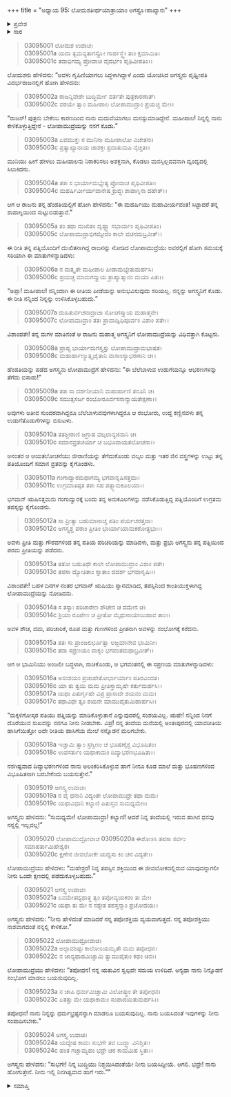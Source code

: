 +++
title = "ಅಧ್ಯಾಯ 95: ಲೋಮಶತೀರ್ಥಯಾತ್ರಾಯಾಂ ಅಗಸ್ತ್ಯೋಪಾಖ್ಯಾನಃ"
+++

<details><summary>ಪ್ರವೇಶ</summary>


।।   ಓಂ ಓಂ ನಮೋ ನಾರಾಯಣಾಯ।।   ಶ್ರೀ ವೇದವ್ಯಾಸಾಯ ನಮಃ ।।

ಶ್ರೀ ಕೃಷ್ಣದ್ವೈಪಾಯನ ವೇದವ್ಯಾಸ ವಿರಚಿತ  

**ಶ್ರೀ ಮಹಾಭಾರತ**

**ಆರಣ್ಯಕ ಪರ್ವ**

**ತೀರ್ಥಯಾತ್ರಾ ಪರ್ವ**

**ಅಧ್ಯಾಯ 95**

</details>


<details><summary>ಸಾರ</summary>

ಅಗಸ್ತ್ಯ-ಲೋಪಾಮುದ್ರೆಯರ ವಿವಾಹ; ಅಗಸ್ತ್ಯನು ಬೆಲೆಬಾಳುವ ಉಡುಗೆ-ಆಭರಣಗಳನ್ನು ಬಿಸಾಡಲು ಪತ್ನಿಗೆ ಹೇಳಿದುದು (1-12). ಲೋಪಾಮುದ್ರೆಯನ್ನು ಅಗಸ್ತ್ಯನು ಸಂಭೋಗಕ್ಕೆ ಕರೆದಾಗ ಅವಳು ಇಬ್ಬರೂ ದಿವ್ಯಾಭರಣಗಳಿಂದ ಅಲಂಕೃತರಾಗಿ ಕೂಡಬೇಕೆಂದು ಕೇಳುವುದು; ಅಗಸ್ತ್ಯನು ಸಂಪತ್ತನ್ನು ಅರಸಿ ಹೊರಡುವುದು (13-24).

</details>


> 03095001 ಲೋಮಶ ಉವಾಚ।  
03095001a ಯದಾ ತ್ವಮನ್ಯತಾಗಸ್ತ್ಯೋ ಗಾರ್ಹಸ್ಥ್ಯೇ ತಾಂ ಕ್ಷಮಾಮಿತಿ।  
03095001c ತದಾಭಿಗಮ್ಯ ಪ್ರೋವಾಚ ವೈದರ್ಭಂ ಪೃಥಿವೀಪತಿಂ।।

ಲೋಮಶನು ಹೇಳಿದನು: “ಅವಳು ಗೃಹಿಣಿಯಾಗಲು ಸಿದ್ಧಳಾಗಿದ್ದಾಳೆ ಎಂದು ಯೋಚಿಸಿದ ಅಗಸ್ತ್ಯನು ಪೃಥ್ವೀಪತಿ ವಿದರ್ಭರಾಜನಲ್ಲಿಗೆ ಹೋಗಿ ಹೇಳಿದನು:

> 03095002a ರಾಜನ್ನಿವೇಶೇ ಬುದ್ಧಿರ್ಮೇ ವರ್ತತೇ ಪುತ್ರಕಾರಣಾತ್।  
03095002c ವರಯೇ ತ್ವಾಂ ಮಹೀಪಾಲ ಲೋಪಾಮುದ್ರಾಂ ಪ್ರಯಚ್ಚ ಮೇ।।

“ರಾಜನ್! ಪುತ್ರನು ಬೇಕೆಂಬ ಕಾರಣದಿಂದ ನಾನು ಮದುವೆಯಾಗಲು ಮನಸ್ಸುಮಾಡಿದ್ದೇನೆ. ಮಹೀಪಾಲ! ನಿನ್ನಲ್ಲಿ ನಾನು ಕೇಳಿಕೊಳ್ಳುತ್ತಿದ್ದೇನೆ - ಲೋಪಾಮುದ್ರೆಯನ್ನು ನನಗೆ ಕೊಡು.”

> 03095003a ಏವಮುಕ್ತಃ ಸ ಮುನಿನಾ ಮಹೀಪಾಲೋ ವಿಚೇತನಃ।  
03095003c ಪ್ರತ್ಯಾಖ್ಯಾನಾಯ ಚಾಶಕ್ತಃ ಪ್ರದಾತುಮಪಿ ನೈಚ್ಚತ।।

ಮುನಿಯು ಹೀಗೆ ಹೇಳಲು ಮಹೀಪಾಲನು ನಿರಾಕರಿಸಲು ಅಶಕ್ತನಾಗಿ, ಕೊಡಲು ಮನಸ್ಸಿಲ್ಲದವನಾಗಿ ದ್ವಂದ್ವದಲ್ಲಿ ಸಿಲುಕಿದನು.

> 03095004a ತತಃ ಸ ಭಾರ್ಯಾಮಭ್ಯೇತ್ಯ ಪ್ರೋವಾಚ ಪೃಥಿವೀಪತಿಃ।  
03095004c ಮಹರ್ಷಿರ್ವೀರ್ಯವಾನೇಷ ಕ್ರುದ್ಧಃ ಶಾಪಾಗ್ನಿನಾ ದಹೇತ್।।

ಆಗ ಆ ರಾಜನು ತನ್ನ ಹೆಂಡತಿಯಲ್ಲಿಗೆ ಹೋಗಿ ಹೇಳಿದನು: “ಈ ಮಹರ್ಷಿಯು ಮಹಾವೀರ್ಯವಂತ! ಸಿಟ್ಟಾದರೆ ತನ್ನ ಶಾಪಾಗ್ನಿಯಿಂದ ಸುಟ್ಟುಬಿಡುತ್ತಾನೆ.”

> 03095005a ತಂ ತಥಾ ದುಃಖಿತಂ ದೃಷ್ಟ್ವಾ ಸಭಾರ್ಯಂ ಪೃಥಿವೀಪತಿಂ।   
03095005c ಲೋಪಾಮುದ್ರಾಭಿಗಮ್ಯೇದಂ ಕಾಲೇ ವಚನಮಬ್ರವೀತ್।।

ಈ ರೀತಿ ತನ್ನ ಪತ್ನಿಯೊಂದಿಗೆ ದುಃಖಿತನಾಗಿದ್ದ ರಾಜನನ್ನು ನೋಡಿದ ಲೋಪಾಮುದ್ರೆಯು ಅವರಲ್ಲಿಗೆ ಹೋಗಿ ಸಮಯಕ್ಕೆ ಸರಿಯಾಗಿ ಈ ಮಾತುಗಳನ್ನಾಡಿದಳು:

> 03095006a ನ ಮತ್ಕೃತೇ ಮಹೀಪಾಲ ಪೀಡಾಮಭ್ಯೇತುಮರ್ಹಸಿ।  
03095006c ಪ್ರಯಚ್ಚ ಮಾಮಗಸ್ತ್ಯಾಯ ತ್ರಾಹ್ಯಾತ್ಮಾನಂ ಮಯಾ ಪಿತಃ।।

“ಅಪ್ಪಾ! ಮಹೀಪಾಲ! ನನ್ನಿಂದಾಗಿ ಈ ರೀತಿಯ ಪೀಡೆಯನ್ನು ಅನುಭವಿಸುವುದು ಸರಿಯಲ್ಲ. ನನ್ನನ್ನು ಅಗಸ್ತ್ಯನಿಗೆ ಕೊಡು. ಈ ರೀತಿ ನನ್ನಿಂದ ನಿನ್ನನ್ನು ಉಳಿಸಿಕೊಳ್ಳಬಹುದು.”

> 03095007a ದುಹಿತುರ್ವಚನಾದ್ರಾಜಾ ಸೋಽಗಸ್ತ್ಯಾಯ ಮಹಾತ್ಮನೇ।  
03095007c ಲೋಪಾಮುದ್ರಾಂ ತತಃ ಪ್ರಾದಾದ್ವಿಧಿಪೂರ್ವಂ ವಿಶಾಂ ಪತೇ।।

ವಿಶಾಂಪತೇ! ತನ್ನ ಮಗಳ ಮಾತಿನಂತೆ ಆ ರಾಜನು ಮಹಾತ್ಮ ಅಗಸ್ತ್ಯನಿಗೆ ಲೋಪಾಮುದ್ರೆಯನ್ನು ವಿಧಿವತ್ತಾಗಿ ಕೊಟ್ಟನು.

> 03095008a ಪ್ರಾಪ್ಯ ಭಾರ್ಯಾಮಗಸ್ತ್ಯಸ್ತು ಲೋಪಾಮುದ್ರಾಮಭಾಷತ।  
03095008c ಮಹಾರ್ಹಾಣ್ಯುತ್ಸೃಜೈತಾನಿ ವಾಸಾಂಸ್ಯಾಭರಣಾನಿ ಚ।।

ಹೆಂಡತಿಯನ್ನು ಪಡೆದ ಅಗಸ್ತ್ಯನು ಲೋಪಾಮುದ್ರೆಗೆ ಹೇಳಿದನು: “ಈ ಬೆಲೆಬಾಳುವ ಉಡುಗೆಯನ್ನೂ ಆಭರಣಗಳನ್ನು ತೆಗೆದು ಬಿಸಾಡು!”

> 03095009a ತತಃ ಸಾ ದರ್ಶನೀಯಾನಿ ಮಹಾರ್ಹಾಣಿ ತನೂನಿ ಚ।  
03095009c ಸಮುತ್ಸಸರ್ಜ ರಂಭೋರೂರ್ವಸನಾನ್ಯಾಯತೇಕ್ಷಣಾ।।

ಅವುಗಳು ಅತೀವ ಸುಂದರವಾಗಿದ್ದರೂ ಬೆಲೆಬಾಳುವವುಗಳಾಗಿದ್ದರೂ ಆ ರಂಭೋರು, ಉದ್ದ ಕಣ್ಣಿನವಳು ತನ್ನ ಉಡುಗೆತೊಡುಗೆಗಳನ್ನು ಬಿಸುಟಳು.

> 03095010a ತತಶ್ಚೀರಾಣಿ ಜಗ್ರಾಹ ವಲ್ಕಲಾನ್ಯಜಿನಾನಿ ಚ।  
03095010c ಸಮಾನವ್ರತಚರ್ಯಾ ಚ ಬಭೂವಾಯತಲೋಚನಾ।।

ಅನಂತರ ಆ ಆಯತಲೋಚನೆಯು ಜೀರಾಣಿಯನ್ನು ತೆಗೆದುಕೊಂಡು ವಲ್ಕಲ ಮತ್ತು ಇತರ ಜಿನ ವಸ್ತ್ರಗಳನ್ನು ಉಟ್ಟು ತನ್ನ ಪತಿಯೊಂದಿಗೆ ಸಮಾನ ವ್ರತವನ್ನು ಕೈಗೊಂಡಳು.

> 03095011a ಗಂಗಾದ್ವಾರಮಥಾಗಮ್ಯ ಭಗವಾನೃಷಿಸತ್ತಮಃ।  
03095011c ಉಗ್ರಮಾತಿಷ್ಠತ ತಪಃ ಸಹ ಪತ್ನ್ಯಾನುಕೂಲಯಾ।।

ಭಗವಾನ್ ಋಷಿಸತ್ತಮನು ಗಂಗಾದ್ವಾರಕ್ಕೆ ಬಂದು ತನ್ನ ಅನುಕೂಲಗಳನ್ನು ನಡೆಸಿಕೊಡುತ್ತಿದ್ದ ಪತ್ನಿಯೊಂದಿಗೆ ಉಗ್ರತಮ ತಪಸ್ಸನ್ನು ಕೈಗೊಂಡನು.

> 03095012a ಸಾ ಪ್ರೀತ್ಯಾ ಬಹುಮಾನಾಚ್ಚ ಪತಿಂ ಪರ್ಯಚರತ್ತದಾ।  
03095012c ಅಗಸ್ತ್ಯಶ್ಚ ಪರಾಂ ಪ್ರೀತಿಂ ಭಾರ್ಯಾಯಾಮಕರೋತ್ಪ್ರಭುಃ।।

ಅವಳು ಪ್ರೀತಿ ಮತ್ತು ಗೌರವಗಳಿಂದ ತನ್ನ ಪತಿಯ ಪರಿಚರಿಯನ್ನು ಮಾಡಿದಳು, ಮತ್ತು ಪ್ರಭು ಅಗಸ್ತ್ಯನು ತನ್ನ ಪತ್ನಿಯಿಂದ ಪರಮ ಪ್ರೀತಿಯನ್ನು ಪಡೆದನು.

> 03095013a ತತೋ ಬಹುತಿಥೇ ಕಾಲೇ ಲೋಪಾಮುದ್ರಾಂ ವಿಶಾಂ ಪತೇ।  
03095013c ತಪಸಾ ದ್ಯೋತಿತಾಂ ಸ್ನಾತಾಂ ದದರ್ಶ ಭಗವಾನೃಷಿಃ।।

ವಿಶಾಂಪತೇ! ಬಹಳ ದಿನಗಳ ನಂತರ ಭಗವಾನ್ ಋಷಿಯು ಸ್ನಾನಮಾಡಿದ, ತಪಸ್ಸಿನಿಂದ ಕಾಂತಿಯುಕ್ತಳಾಗಿದ್ದ ಲೋಪಾಮುದ್ರೆಯನ್ನು ನೋಡಿದನು.

> 03095014a ಸ ತಸ್ಯಾಃ ಪರಿಚಾರೇಣ ಶೌಚೇನ ಚ ದಮೇನ ಚ।  
03095014c ಶ್ರಿಯಾ ರೂಪೇಣ ಚ ಪ್ರೀತೋ ಮೈಥುನಾಯಾಜುಹಾವ ತಾಂ।।

ಅವಳ ಶೌಚ, ದಮ, ಪರಿಚಾರಿಕೆ, ರೂಪ ಮತ್ತು ಗುಣಗಳಿಂದ ಪ್ರೀತನಾಗಿ ಅವಳನ್ನು ಸಂಭೋಗಕ್ಕೆ ಕರೆದನು.

> 03095015a ತತಃ ಸಾ ಪ್ರಾಂಜಲಿರ್ಭೂತ್ವಾ ಲಜ್ಜಮಾನೇವ ಭಾಮಿನೀ।  
03095015c ತದಾ ಸಪ್ರಣಯಂ ವಾಕ್ಯಂ ಭಗವಂತಮಥಾಬ್ರವೀತ್।।

ಆಗ ಆ ಭಾಮಿನಿಯು ಅಂಜಲೀ ಬದ್ಧಳಾಗಿ, ನಾಚಿಕೊಂಡು, ಆ ಭಗವಂತನಲ್ಲಿ ಈ ಸಪ್ರಣಯ ಮಾತುಗಳನ್ನಾಡಿದಳು:

> 03095016a ಅಸಂಶಯಂ ಪ್ರಜಾಹೇತೋರ್ಭಾರ್ಯಾಂ ಪತಿರವಿಂದತ।  
03095016c ಯಾ ತು ತ್ವಯಿ ಮಮ ಪ್ರೀತಿಸ್ತಾಮೃಷೇ ಕರ್ತುಮರ್ಹಸಿ।।  
03095017a ಯಥಾ ಪಿತುರ್ಗೃಹೇ ವಿಪ್ರ ಪ್ರಾಸಾದೇ ಶಯನಂ ಮಮ।  
03095017c ತಥಾವಿಧೇ ತ್ವಂ ಶಯನೇ ಮಾಮುಪೈತುಮಿಹಾರ್ಹಸಿ।।

“ಮಕ್ಕಳಿಗೋಸ್ಕರ ಪತಿಯು ಪತ್ನಿಯನ್ನು ಮಾಡಿಕೊಳ್ಳುತಾನೆ ಎನ್ನುವುದರಲ್ಲಿ ಸಂಶಯವಿಲ್ಲ. ಋಷೇ! ನನ್ನಿಂದ ನಿನಗೆ ದೊರೆಯುವ ಸುಖವನ್ನು ನನಗೂ ನೀನು ನೀಡಬೇಕು. ವಿಪ್ರ! ನನ್ನ ತಂದೆಯ ಮನೆಯಲ್ಲಿ ಅಂತಃಪುರದಲ್ಲಿ ಯಾವರೀತಿಯ ಹಾಸಿಗೆಯಿತ್ತೋ ಅದೇ ರೀತಿಯ ಹಾಸಿಗೆಯ ಮೇಲೆ ನನ್ನೊಡನೆ ಮಲಗಬೇಕು.

> 03095018a ಇಚ್ಚಾಮಿ ತ್ವಾಂ ಸ್ರಗ್ವಿಣಂ ಚ ಭೂಷಣೈಶ್ಚ ವಿಭೂಷಿತಂ।  
03095018c ಉಪಸರ್ತುಂ ಯಥಾಕಾಮಂ ದಿವ್ಯಾಭರಣಭೂಷಿತಾ।।

ನನಗಿಷ್ಟವಾದ ದಿವ್ಯಾಭರಣಗಳಿಂದ ನಾನು ಅಲಂಕರಿಸಿಕೊಳ್ಳುವ ಹಾಗೆ ನೀನೂ ಕೂಡ ಮಾಲೆ ಮತ್ತು ಭೂಷಣಗಳಿಂದ ವಿಭೂಷಿತನಾಗಿ ಬರಬೇಕೆಂದು ಬಯಸುತ್ತೇನೆ.”

> 03095019 ಅಗಸ್ತ್ಯ ಉವಾಚ।  
03095019a ನ ವೈ ಧನಾನಿ ವಿದ್ಯಂತೇ ಲೋಪಾಮುದ್ರೇ ತಥಾ ಮಮ।  
03095019c ಯಥಾವಿಧಾನಿ ಕಲ್ಯಾಣಿ ಪಿತುಸ್ತವ ಸುಮಧ್ಯಮೇ।।

ಅಗಸ್ತ್ಯನು ಹೇಳಿದನು: “ಸುಮಧ್ಯಮೇ! ಲೋಪಾಮುದ್ರಾ! ಕಲ್ಯಾಣಿ! ಆದರೆ ನಿನ್ನ ತಂದೆಯಲ್ಲಿ ಇರುವ ಹಾಗಿನ ಧನವು ನನ್ನಲ್ಲಿ ಇಲ್ಲವಲ್ಲ!”

> 03095020 ಲೋಪಾಮುದ್ರೋವಾಚ
03095020a ಈಶೋಽಸಿ ತಪಸಾ ಸರ್ವಂ ಸಮಾಹರ್ತುಮಿಹೇಶ್ವರ।   
03095020c ಕ್ಷಣೇನ ಜೀವಲೋಕೇ ಯದ್ವಸು ಕಿಂ ಚನ ವಿದ್ಯತೇ।।

ಲೋಪಾಮುದ್ರೆಯು ಹೇಳಿದಳು: “ಮಹೇಶ್ರರ! ನಿನ್ನ ತಪಸ್ಸಿನ ಶಕ್ತಿಯಿಂದ ಈ ಜೀವಲೋಕದಲ್ಲಿರುವ ಯಾವುದನ್ನಾಗಲೀ ನೀನು ಒಂದೇ ಕ್ಷಣದಲ್ಲಿ ಪಡೆದುಕೊಳ್ಳಬಹುದು.”

> 03095021 ಅಗಸ್ತ್ಯ ಉವಾಚ।  
03095021a ಏವಮೇತದ್ಯಥಾತ್ಥ ತ್ವಂ ತಪೋವ್ಯಯಕರಂ ತು ಮೇ।  
03095021c ಯಥಾ ತು ಮೇ ನ ನಶ್ಯೇತ ತಪಸ್ತನ್ಮಾಂ ಪ್ರಚೋದಯ।।

ಅಗಸ್ತ್ಯನು ಹೇಳಿದನು: “ನೀನು ಹೇಳಿದಂತೆ ಮಾಡಿದರೆ ನನ್ನ ತಪೋಶಕ್ತಿಯ ವ್ಯಯವಾಗುತ್ತದೆ. ನನ್ನ ತಪೋಶಕ್ತಿಯು ನಾಶವಾಗದಂತೆ ನನ್ನಲ್ಲಿ ಕೇಳಿಕೋ.”

> 03095022 ಲೋಪಾಮುದ್ರೋವಾಚ।  
03095022a ಅಲ್ಪಾವಶಿಷ್ಟಃ ಕಾಲೋಽಯಮೃತೌ ಮಮ ತಪೋಧನ।  
03095022c ನ ಚಾನ್ಯಥಾಹಮಿಚ್ಚಾಮಿ ತ್ವಾಮುಪೈತುಂ ಕಥಂ ಚನ।।

ಲೋಪಾಮುದ್ರೆಯು ಹೇಳಿದಳು: “ತಪೋಧನ! ನನ್ನ ಋತುವಿನ ಸ್ವಲ್ಪವೇ ಸಮಯ ಉಳಿದಿದೆ. ಅನ್ಯಥಾ ನಾನು ನಿನ್ನೊಡನೆ ಸಂಭೋಗ ಮಾಡಲು ಬಯಸುವುದಿಲ್ಲ.

> 03095023a ನ ಚಾಪಿ ಧರ್ಮಮಿಚ್ಚಾಮಿ ವಿಲೋಪ್ತುಂ ತೇ ತಪೋಧನ।  
03095023c ಏತತ್ತು ಮೇ ಯಥಾಕಾಮಂ ಸಂಪಾದಯಿತುಮರ್ಹಸಿ।।

ತಪೋಧನ! ನಾನು ನಿನ್ನನ್ನು ಧರ್ಮಭ್ರಷ್ಟನನ್ನಾಗಿ ಮಾಡಲೂ ಬಯಸುವುದಿಲ್ಲ. ನಾನು ಬಯಸಿದಂತೆ ಇವುಗಳನ್ನು ನೀನು ಸಂಪಾದಿಸಬೇಕು.”

> 03095024 ಅಗಸ್ತ್ಯ ಉವಾಚ।  
03095024a ಯದ್ಯೇಷ ಕಾಮಃ ಸುಭಗೇ ತವ ಬುದ್ಧ್ಯಾ ವಿನಿಶ್ಚಿತಃ।  
03095024c ಹಂತ ಗಚ್ಚಾಮ್ಯಹಂ ಭದ್ರೇ ಚರ ಕಾಮಮಿಹ ಸ್ಥಿತಾ।।

ಅಗಸ್ತ್ಯನು ಹೇಳಿದನು: “ಸುಭಗೇ! ನಿನ್ನ ಬುದ್ಧಿಯು ನಿಶ್ಚಯಿಸಿದಂತೆಯೇ ನೀನು ಬಯಸಿದ್ದೀಯೆ. ಆಗಲಿ. ಭದ್ರೇ! ನಾನು ಹೋಗುತ್ತೇನೆ. ನೀನು ಇಲ್ಲಿ ನಿನಗಿಷ್ಟವಾದ ಹಾಗೆ ಇರು.””

<details><summary>ಸಮಾಪ್ತಿ</summary>

ಇತಿ ಶ್ರೀ ಮಹಾಭಾರತೇ ಆರಣ್ಯಕಪರ್ವಣಿ ತೀರ್ಥಯಾತ್ರಾಪರ್ವಣಿ ಲೋಮಶತೀರ್ಥಯಾತ್ರಾಯಾಂ ಅಗಸ್ತ್ಯೋಪಾಖ್ಯಾನೇ ಪಂಚನವತಿತಮೋಽಧ್ಯಾಯಃ।  
ಇದು ಮಹಾಭಾರತದ ಆರಣ್ಯಕಪರ್ವದಲ್ಲಿ ತೀರ್ಥಯಾತ್ರಾಪರ್ವದಲ್ಲಿ ಲೋಮಶತೀರ್ಥಯಾತ್ರೆಯಲ್ಲಿ ಅಗಸ್ತ್ಯೋಪಾಖ್ಯಾನದಲ್ಲಿ ತೊಂಭತ್ತೈದನೆಯ ಅಧ್ಯಾಯವು.


</details>
